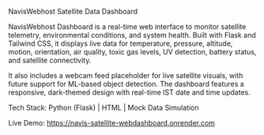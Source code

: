 NavisWebhost Satellite Data Dashboard

NavisWebhost Dashboard is a real-time web interface to monitor satellite telemetry, environmental conditions, and system health. Built with Flask and Tailwind CSS, it displays live data for temperature, pressure, altitude, motion, orientation, air quality, toxic gas levels, UV detection, battery status, and satellite connectivity.

It also includes a webcam feed placeholder for live satellite visuals, with future support for ML-based object detection. The dashboard features a responsive, dark-themed design with real-time IST date and time updates.

Tech Stack: Python (Flask) | HTML | Mock Data Simulation

Live Demo: https://navis-satellite-webdashboard.onrender.com
